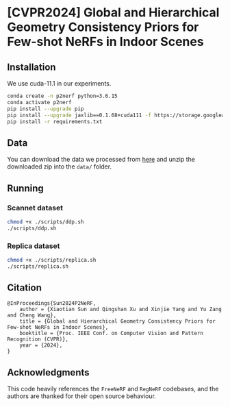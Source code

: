 # [CVPR2024] Global and Hierarchical Geometry Consistency Priors for Few-shot NeRFs in Indoor Scenes

## Installation

We use cuda-11.1 in our experiments.

``` sh
conda create -n p2nerf python=3.6.15
conda activate p2nerf
pip install --upgrade pip
pip install --upgrade jaxlib==0.1.68+cuda111 -f https://storage.googleapis.com/jax-releases/jax_cuda_releases.html
pip install -r requirements.txt
```

## Data

You can download the data we processed from [here]([http://](https://drive.google.com/file/d/1GzWVmp1PLUL4XCqKCFB0-WjUqzoV1xyp/view?usp=drive_link)) and unzip the downloaded zip into the `data/` folder.

## Running

### Scannet dataset

``` sh
chmod +x ./scripts/ddp.sh
./scripts/ddp.sh
```

### Replica dataset

``` sh
chmod +x ./scripts/replica.sh
./scripts/replica.sh
```

## Citation

``` text
@InProceedings{Sun2024P2NeRF,
    author = {Xiaotian Sun and Qingshan Xu and Xinjie Yang and Yu Zang and Cheng Wang}, 
    title = {Global and Hierarchical Geometry Consistency Priors for Few-shot NeRFs in Indoor Scenes},
    booktitle = {Proc. IEEE Conf. on Computer Vision and Pattern Recognition (CVPR)},
    year = {2024},
}
```

## Acknowledgments

This code heavily references the `FreeNeRF` and `RegNeRF` codebases, and the authors are thanked for their open source behaviour.
